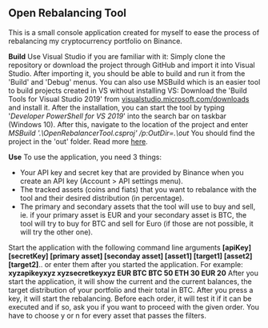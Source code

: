 ## Open Rebalancing Tool
This is a small console application created for myself to ease the process of rebalancing my cryptocurrency portfolio on Binance.

**Build**
Use Visual Studio if you are familiar with it:
Simply clone the repository or download the project through GitHub and import it into Visual Studio.
After importing it, you should be able to build and run it from the 'Build' and 'Debug' menus.
You can also use MSBuild which is an easier tool to build projects created in VS without installing VS:
Download the 'Build Tools for Visual Studio 2019' from [visualstudio.microsoft.com/downloads](https://visualstudio.microsoft.com/downloads/) and install it. After the installation, you can start the tool by typing '*Developer PowerShell for VS 2019*' into the search bar on taskbar (Windows 10). After this, navigate to the location of the project and enter *MSBuild '.\OpenRebalancerTool.csproj' /p:OutDir=.\out* 
You should find the project in the 'out' folder. Read more [here](https://docs.microsoft.com/en-us/visualstudio/msbuild/msbuild?view=vs-2019).

**Use**
To use the application, you need 3 things:

 - Your API key and secret key that are provided by Binance when you create an API key (Account > API settings menu).
 - The tracked assets (coins and fiats) that you want to rebalance with the tool and their desired distribution (in percentage).
 - The primary and secondary assets that the tool will use to buy and sell, ie. if your primary asset is EUR and your secondary asset is BTC, the tool will try to buy for BTC and sell for Euro (if those are not possible, it will try the other one).

Start the application with the following command line arguments **[apiKey] [secretKey] [primary asset] [seconday asset] [asset1] [target1] [asset2] [target2]**.. or enter them after you started the application.
For example: **xyzapikeyxyz xyzsecretkeyxyz EUR BTC BTC 50 ETH 30 EUR 20**
After you start the application, it will show the current and the current balances, the target distribution of your portfolio and their total in BTC. After you press a key, it will start the rebalancing. Before each order, it will test it if it can be executed and if so, ask you if you want to proceed with the given order. You have to choose y or n for every asset that passes the filters.
